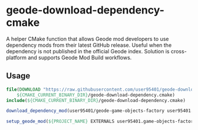 # geode-download-dependency-cmake
A helper CMake function that allows Geode mod developers to use dependency mods from their latest GitHub release. Useful when the dependency is not published in the official Geode index. Solution is cross-platform and supports Geode Mod Build workflows.

## Usage
```cmake
file(DOWNLOAD "https://raw.githubusercontent.com/user95401/geode-download-dependency-cmake/refs/heads/main/.cmake" 
    ${CMAKE_CURRENT_BINARY_DIR}/geode-download-dependency.cmake)
include(${CMAKE_CURRENT_BINARY_DIR}/geode-download-dependency.cmake)

download_dependency_mod(user95401/geode-game-objects-factory user95401.game-objects-factory)

setup_geode_mod(${PROJECT_NAME} EXTERNALS user95401.game-objects-factory)
```
